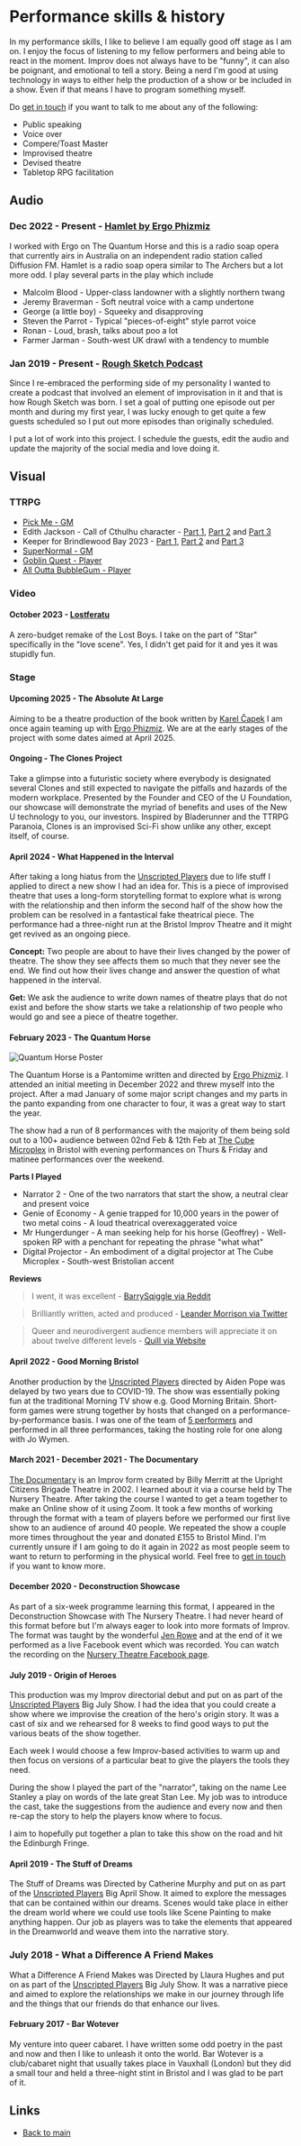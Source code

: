# Performance skills & history

In my performance skills, I like to believe I am equally good off stage as I am on. I enjoy the focus of listening to my fellow performers and being able to react in the moment. Improv does not always have to be "funny", it can also be poignant, and emotional to tell a story. Being a nerd I'm good at using technology in ways to either help the production of a show or be included in a show. Even if that means I have to program something myself.

Do [get in touch](mailto:me@catharsis.co.uk) if you want to talk to me about any of the following:

* Public speaking
* Voice over
* Compere/Toast Master
* Improvised theatre
* Devised theatre
* Tabletop RPG facilitation

## Audio

### Dec 2022 - Present - [Hamlet by Ergo Phizmiz](https://www.buzzsprout.com/2295575)

I worked with Ergo on The Quantum Horse and this is a radio soap opera that currently airs in Australia on an independent radio station called Diffusion FM. Hamlet is a radio soap opera similar to The Archers but a lot more odd. I play several parts in the play which include

* Malcolm Blood - Upper-class landowner with a slightly northern twang
* Jeremy Braverman - Soft neutral voice with a camp undertone
* George (a little boy) - Squeeky and disapproving
* Steven the Parrot - Typical "pieces-of-eight" style parrot voice
* Ronan - Loud, brash, talks about poo a lot
* Farmer Jarman - South-west UK drawl with a tendency to mumble

### Jan 2019 - Present - [Rough Sketch Podcast](https://www.roughsketch.online/)

Since I re-embraced the performing side of my personality I wanted to create a podcast that involved an element of improvisation in it and that is how Rough Sketch was born. I set a goal of putting one episode out per month and during my first year, I was lucky enough to get quite a few guests scheduled so I put out more episodes than originally scheduled.

I put a lot of work into this project. I schedule the guests, edit the audio and update the majority of the social media and love doing it.

## Visual

### TTRPG

* [Pick Me - GM](https://www.youtube.com/watch?v=9lRBh37x8oo&t=1s)
* Edith Jackson - Call of Cthulhu character - [Part 1](https://youtu.be/JzSyl3q25nk?si=9CBCx-O3R4ovIgN9), [Part 2](https://youtu.be/MWIDO1gU5mg?si=5cUHP93RZS6LhrDu) and [Part 3](https://youtu.be/eKwUwfxzFpo?si=df5i1MjQdIhUXqRA)
* Keeper for Brindlewood Bay 2023 - [Part 1](https://www.youtube.com/watch?v=cp9Yl5jYDng&t=73s), [Part 2](https://youtu.be/I7t7HFqMm80?si=-IV6VMkBc384frXs) and [Part 3](https://www.youtube.com/watch?v=6odc9NDBFiQ&lc=Ugx3aEewZEqrv6T9q_p4AaABAg)
* [SuperNormal - GM](https://youtu.be/XdX7bcvlwmo?si=yQGCZXO0EkOmkIAk)
* [Goblin Quest - Player](https://youtu.be/IWPs5gSXzeE?si=L6VAhqWUBTb6ryYh)
* [All Outta BubbleGum - Player](https://youtu.be/JKqf6VxV1iA?si=bhy5PLBTgllXxgXI)

### Video

#### October 2023 - [Lostferatu](https://www.cubecinema.com/programme/event/lostferatu-premiere,13276/)

A zero-budget remake of the Lost Boys. I take on the part of "Star" specifically in the "love scene". Yes, I didn't get paid for it and yes it was stupidly fun.

### Stage

#### Upcoming 2025 - The Absolute At Large

Aiming to be a theatre production of the book written by [Karel Čapek](https://en.wikipedia.org/wiki/The_Absolute_at_Large) I am once again teaming up with [Ergo Phizmiz](ergophizmizmusic.bandcamp.com). We are at the early stages of the project with some dates aimed at April 2025.

#### Ongoing - The Clones Project

Take a glimpse into a futuristic society where everybody is designated several Clones and still expected to navigate the pitfalls and hazards of the modern workplace. Presented by the Founder and CEO of the U Foundation, our showcase will demonstrate the myriad of benefits and uses of the New U technology to you, our investors. Inspired by Bladerunner and the TTRPG Paranoia, Clones is an improvised Sci-Fi show unlike any other, except itself, of course.

#### April 2024 - What Happened in the Interval

After taking a long hiatus from the [Unscripted Players](https://www.facebook.com/unscriptedplay/) due to life stuff I applied to direct a new show I had an idea for. This is a piece of improvised theatre that uses a long-form storytelling format to explore what is wrong with the relationship and then inform the second half of the show how the problem can be resolved in a fantastical fake theatrical piece. The performance had a three-night run at the Bristol Improv Theatre and it might get revived as an ongoing piece.

**Concept:** Two people are about to have their lives changed by the power of theatre. The show they see affects them so much that they never see the end. We find out how their lives change and answer the question of what happened in the interval.

**Get:** We ask the audience to write down names of theatre plays that do not exist and before the show starts we take a relationship of two people who would go and see a piece of theatre together.

#### February 2023 - The Quantum Horse

![Quantum Horse Poster](./images/QuantumHorse-small.jpeg)

The Quantum Horse is a Pantomime written and directed by [Ergo Phizmiz](ergophizmizmusic.bandcamp.com). I attended an initial meeting in December 2022 and threw myself into the project. After a mad January of some major script changes and my parts in the panto expanding from one character to four, it was a great way to start the year.

The show had a run of 8 performances with the majority of them being sold out to a 100+ audience between 02nd Feb & 12th Feb at [The Cube Microplex](https://cubecinema.com/) in Bristol with evening performances on Thurs & Friday and matinee performances over the weekend.

**Parts I Played**

* Narrator 2 - One of the two narrators that start the show, a neutral clear and present voice
* Genie of Economy - A genie trapped for 10,000 years in the power of two metal coins - A loud theatrical overexaggerated voice
* Mr Hungerdunger - A man seeking help for his horse (Geoffrey) - Well-spoken RP with a penchant for repeating the phrase "what what"
* Digital Projector - An embodiment of a digital projector at The Cube Microplex - South-west Bristolian accent

**Reviews**

> I went, it was excellent - [BarrySqiggle via Reddit](https://www.reddit.com/r/bristol/comments/10rsipy/comment/j768pb2/?utm_source=reddit&utm_medium=web2x&context=3)

> Brilliantly written, acted and produced - [Leander Morrison via Twitter](https://twitter.com/LeandaMorrison/status/1623961667250823171)

> Queer and neurodivergent audience members will appreciate it on about twelve different levels - [Quill via Website](https://www.cuillioc.org/0/partnerships/Reviews/review-quantum-horse)

#### April 2022 - Good Morning Bristol

Another production by the [Unscripted Players](https://www.facebook.com/unscriptedplay/) directed by Aiden Pope was delayed by two years due to COVID-19. The show was essentially poking fun at the traditional Morning TV show e.g. Good Morning Britain. Short-form games were strung together by hosts that changed on a performance-by-performance basis. I was one of the team of [5 performers](https://improvtheatre.co.uk/meet-the-cast-of-good-morning-bristol/) and performed in all three performances, taking the hosting role for one along with Jo Wymen.  

#### March 2021 - December 2021 - The Documentary

[The Documentary](https://improv.fandom.com/wiki/The_Documentary) is an Improv form created by Billy Merritt at the Upright Citizens Brigade Theatre in 2002. I learned about it via a course held by The Nursery Theatre. After taking the course I wanted to get a team together to make an Online show of it using Zoom. It took a few months of working through the format with a team of players before we performed our first live show to an audience of around 40 people. We repeated the show a couple more times throughout the year and donated £155 to Bristol Mind. I'm currently unsure if I am going to do it again in 2022 as most people seem to want to return to performing in the physical world. Feel free to [get in touch](mailto:me@catharsis.co.uk) if you want to know more.

#### December 2020 - Deconstruction Showcase

As part of a six-week programme learning this format, I appeared in the Deconstruction Showcase with The Nursery Theatre. I had never heard of this format before but I'm always eager to look into more formats of Improv. The format was taught by the wonderful [Jen Rowe](http://www.jennyrowe.co.uk/) and at the end of it we performed as a live Facebook event which was recorded. You can watch the recording on the [Nursery Theatre Facebook page](https://www.facebook.com/336623673035352/videos/851870432298250/).

#### July 2019 - Origin of Heroes

This production was my Improv directorial debut and put on as part of the [Unscripted Players](https://www.facebook.com/unscriptedplay/) Big July Show. I had the idea that you could create a show where we improvise the creation of the hero's origin story. It was a cast of six and we rehearsed for 8 weeks to find good ways to put the various beats of the show together.

Each week I would choose a few Improv-based activities to warm up and then focus on versions of a particular beat to give the players the tools they need.

During the show I played the part of the "narrator", taking on the name Lee Stanley a play on words of the late great Stan Lee. My job was to introduce the cast, take the suggestions from the audience and every now and then re-cap the story to help the players know where to focus.

I aim to hopefully put together a plan to take this show on the road and hit the Edinburgh Fringe.

#### April 2019 - The Stuff of Dreams

The Stuff of Dreams was Directed by Catherine Murphy and put on as part of the [Unscripted Players](https://www.facebook.com/unscriptedplay/) Big April Show. It aimed to explore the messages that can be contained within our dreams. Scenes would take place in either the dream world where we could use tools like Scene Painting to make anything happen. Our job as players was to take the elements that appeared in the Dreamworld and weave them into the narrative story.

### July 2018 - What a Difference A Friend Makes

What a Difference A Friend Makes was Directed by Llaura Hughes and put on as part of the [Unscripted Players](https://www.facebook.com/unscriptedplay/) Big July Show. It was a narrative piece and aimed to explore the relationships we make in our journey through life and the things that our friends do that enhance our lives.

#### February 2017 - Bar Wotever

My venture into queer cabaret. I have written some odd poetry in the past and now and then I like to unleash it onto the world. Bar Wotever is a club/cabaret night that usually takes place in Vauxhall (London) but they did a small tour and held a three-night stint in Bristol and I was glad to be part of it.

## Links

* [Back to main](/)
